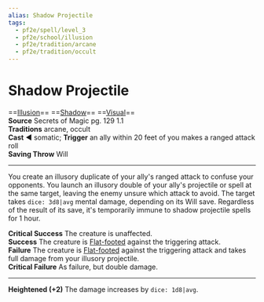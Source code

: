 ```yaml
---
alias: Shadow Projectile 
tags:
  - pf2e/spell/level_3
  - pf2e/school/illusion
  - pf2e/tradition/arcane
  - pf2e/tradition/occult
---
```


# Shadow Projectile

==[Illusion](../../../Traits/Illusion.md)== ==[Shadow](../../../Traits/Shadow.md)== ==[Visual](../../../Traits/Visual.md)==  
__Source__ Secrets of Magic pg. 129 1.1  
**Traditions** arcane, occult  
**Cast** ◄ somatic; **Trigger** an ally within 20 feet of you makes a ranged attack roll  
**Saving Throw** Will

---

You create an illusory duplicate of your ally's ranged attack to confuse your opponents. You launch an illusory double of your ally's projectile or spell at the same target, leaving the enemy unsure which attack to avoid. The target takes `dice: 3d8|avg` mental damage, depending on its Will save. Regardless of the result of its save, it's temporarily immune to shadow projectile spells for 1 hour.

**Critical Success** The creature is unaffected.  
**Success** The creature is [Flat-footed](../../../Conditions/Flat-footed.md) against the triggering attack.  
**Failure** The creature is [Flat-footed](../../../Conditions/Flat-footed.md) against the triggering attack and takes full damage from your illusory projectile.  
**Critical Failure** As failure, but double damage.

<hr>

**Heightened (+2)** The damage increases by `dice: 1d8|avg`.
